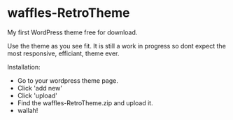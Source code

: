waffles-RetroTheme
==================

My first WordPress theme free for download.

Use the theme as you see fit. It is still a work in progress so dont expect the most responsive, efficiant, theme ever.

Installation:
- Go to your wordpress theme page. 
- Click 'add new'
- Click 'upload'
- Find the waffles-RetroTheme.zip and upload it.
- wallah!
